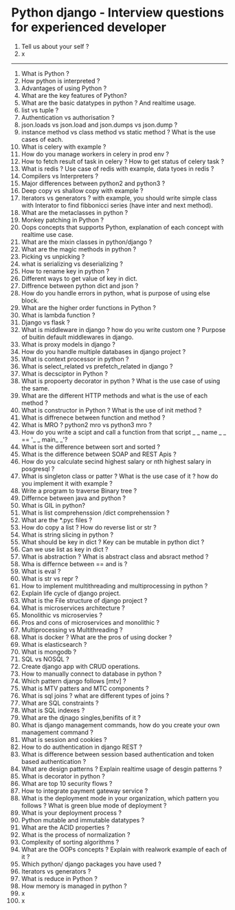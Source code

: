 # Python django - Interview questions for experienced developer


1. Tell us about your self ?
2. x
---


1. What is Python ?
2. How python is interpreted ?
3. Advantages of using Python ?
4. What are the key features of Python?
5. What are the basic datatypes in python ? And realtime usage.
6. list vs tuple ?
7. Authentication vs authorisation ?
8. json.loads vs json.load and json.dumps vs json.dump ?
9. instance method vs class method vs static method ? What is the use cases of each.
10. What is celery with example ?
11. How do you manage workers in celery in prod env ?
12. How to fetch result of task in celery ? How to get status of celery task ?
13. What is redis ? Use case of redis with example, data tyoes in redis ?
14. Compilers vs Interpreters ?
15. Major differences between python2 and python3 ?
16. Deep copy vs shallow copy with example ?
17. Iterators vs generators ? with example, you should write simple class with Interator to find fibbonicci series (have inter and next method).
18. What are the metaclasses in python ?
19. Monkey patching in Python ?
20. Oops concepts that supports Python, explanation of each concept with realtime use case.
21. What are the mixin classes in python/django ?
22. What are the magic methods in python ?
23. Picking vs unpicking ?
24. what is serializing vs deserializing ?
25. How to rename key in python ?
26. Different ways to get value of key in dict.
27. Diffrence between python dict and json ?
28. How do you handle errors in python, what is purpose of using else block.
29. What are the higher order functions in Python ?
30. What is lambda function ?
31. Django vs flask ?
32. What is middleware in django ? how do you write custom one ? Purpose of buitin default middlewares in django.
33. What is proxy models in django ?
34. How do you handle multiple databases in django project ?
35. What is context processor in python ? 
36. What is select_related vs prefetch_related in django ?
37. What is decsciptor in Python ?
38. What is propoerty decorator in python ? What is the use case of using the same.
39. What are the different HTTP methods and what is the use of each method ?
40. What is constructor in Python ? What is the use of init method ?
41. What is diffrenece between function and method ?
42. What is MRO ? python2 mro vs python3 mro ?
43. How do you write a scipt and call a function from that script _ _ name _ _ == '_ _ main_ _'?
44. What is the difference between sort and sorted ?
45. What is the difference between SOAP and REST Apis ?
46. How do you calculate secind highest salary or nth highest salary in posgresql ?
47. What is singleton class or patter ? What is the use case of it ? how do you implement it with example ?
48. Write a program to traverse Binary tree ?
49. Differnce between java and python ?
50. What is GIL in python?
51. What is list comprehenssion /dict comprehenssion ? 
52. What are the *.pyc files ?
53. How do copy a list ? How do reverse list or str ?
54. What is string slicing in python ?
55. What should be key in dict ? Key can be mutable in python dict ?
56. Can we use list as key in dict ?
57. What is abstraction ? What is abstract class and absract method ?
58. Wha is differnce between == and is ?
59. What is eval ?
60. What is str vs repr ?
61. How to implement multithreading and multiprocessing in python ?
62. Explain life cycle of django project.
63. What is the File structure of django project ?
64. What is microservices architecture ?
65. Monolithic vs microservies ?
66. Pros and cons of microservices and monolithic ?
67. Multiprocessing vs Multithreading ?
68. What is docker ? What are the pros of using docker ?
69. What is elasticsearch ?
70. What is mongodb ? 
71. SQL vs NOSQL ?
72. Create django app with CRUD operations.
73. How to manually connect to database in python ?
74. Which pattern django follows [mtv] ?
75. What is MTV patters and MTC components ?
76. What is sql joins ? what are different types of joins ?
77. What are SQL constraints ?
78. What is SQL indexes ?
79. What are the djnago singles,benifits of it ?
80. What is django management commands, how do you create your own management command ?
81. What is session and cookies ?
82. How to do authentication in django REST ?
83. What is difference between session based authentication and token based authentication ?
84. What are design patterns ? Explain realtime usage of desgin patterns ?
85. What is decorator in python ?
86. What are top 10 security flows ?
87. How to integrate payment gateway service ?
88. What is the deployment mode in your organization, which pattern you follows ? What is green blue mode of deployment ?
89. What is your deployment process ?
90. Python mutable and immutable datatypes ?
91. What are the ACID properties ?
92. What is the process of normalization ?
93. Complexity of sorting algorithms ?
94. What are the OOPs concepts ? Explain with realwork example of each of it ?
95. Which python/ django packages you have used ?
96. Iterators vs generators ?
97. What is reduce in Python ?
98. How memory is managed in python ?
99. x
100. x
